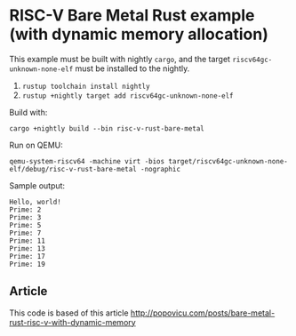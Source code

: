 # RISC-V Bare Metal Rust example (with dynamic memory allocation)

This example must be built with nightly `cargo`, and the target `riscv64gc-unknown-none-elf` must be installed to the nightly.

1. `rustup toolchain install nightly`
2. `rustup +nightly target add riscv64gc-unknown-none-elf`

Build with:

```
cargo +nightly build --bin risc-v-rust-bare-metal
```

Run on QEMU:

```
qemu-system-riscv64 -machine virt -bios target/riscv64gc-unknown-none-elf/debug/risc-v-rust-bare-metal -nographic
```

Sample output:

```
Hello, world!
Prime: 2
Prime: 3
Prime: 5
Prime: 7
Prime: 11
Prime: 13
Prime: 17
Prime: 19
```

## Article

This code is based of this article http://popovicu.com/posts/bare-metal-rust-risc-v-with-dynamic-memory
